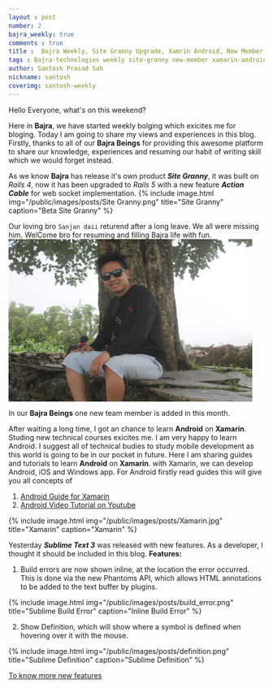 ```yaml
---
layout : post
number: 2
bajra_weekly: true
comments : true
title :  Bajra Weekly, Site Granny Upgrade, Xamrin Android, New Member, Sublime Text 3
tags : Bajra-technologies weekly site-granny new-member xamarin-android sublime
author: Santosh Prasad Sah
nickname: santosh
coverimg: santosh-weekly
---
```


Hello Everyone, what's on this weekend?

Here in **Bajra**, we have started weekly bolging which exicites me for bloging. Today I am going to share my views and experiences in this blog. Firstly, thanks to all of our **Bajra Beings** for providing this awesome platform to share our knowledge, experiences and resuming our habit of writing skill which we would forget instead.

As we know **Bajra** has release it's own product ***Site Granny***, it was built on *Rails 4*, now it has been upgraded to *Rails 5* with a new feature ***Action Cable*** for web socket implementation.
{% include image.html
            img="/public/images/posts/Site Granny.png"
            title="Site Granny"
            caption="Beta Site Granny" %}

Our loving bro `Sanjan daii` returend after a long leave. We all were missing him. WelCome bro for resuming and filling Bajra life with fun.
<img src="/public/images/posts/sajan.JPG" align="center" width="480">


In our **Bajra Beings** one new team member is added in this month.




After waiting a long time, I got an chance to learn **Android** on **Xamarin**. Studing new technical courses exicites me. I am very happy to learn Android. I suggest all of technical budies to study mobile development as this world is going to be in our pocket in future. Here I am sharing guides and tutorials to learn **Android** on **Xamarin**. with Xamarin, we can develop Android, iOS and Windows app. For Android firstly read guides this will give you all concepts of

1. [Android Guide for Xamarin](https://developer.xamarin.com/guides/#android)
2. [Android Video Tutorial on Youtube](https://www.youtube.com/playlist?list=PLCuRg51-gw5VqYchUekCqxUS9hEZkDf6l)

{% include image.html
            img="/public/images/posts/Xamarin.jpg"
            title="Xamarin"
            caption="Xamarin" %}
            

Yesterday ***Sublime Text 3*** was released with new features. As a developer, I thought it should be included in this blog.
**Features:**
1. Build errors are now shown inline, at the location the error occurred. This is done via the new Phantoms API, which allows HTML annotations to be added to the text buffer by plugins.

{% include image.html
            img="/public/images/posts/build_error.png"
            title="Sublime Build Error"
            caption="Inline Build Error" %}


2. Show Definition, which will show where a symbol is defined when hovering over it with the mouse.

{% include image.html
            img="/public/images/posts/definition.png"
            title="Sublime Definition"
            caption="Sublime Definition" %}

[To know more new features](https://www.sublimetext.com/blog/articles/sublime-text-3-build-3124)
